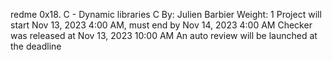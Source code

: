 redme 0x18. C - Dynamic libraries
C
 By: Julien Barbier
 Weight: 1
 Project will start Nov 13, 2023 4:00 AM, must end by Nov 14, 2023 4:00 AM
 Checker was released at Nov 13, 2023 10:00 AM
 An auto review will be launched at the deadline

